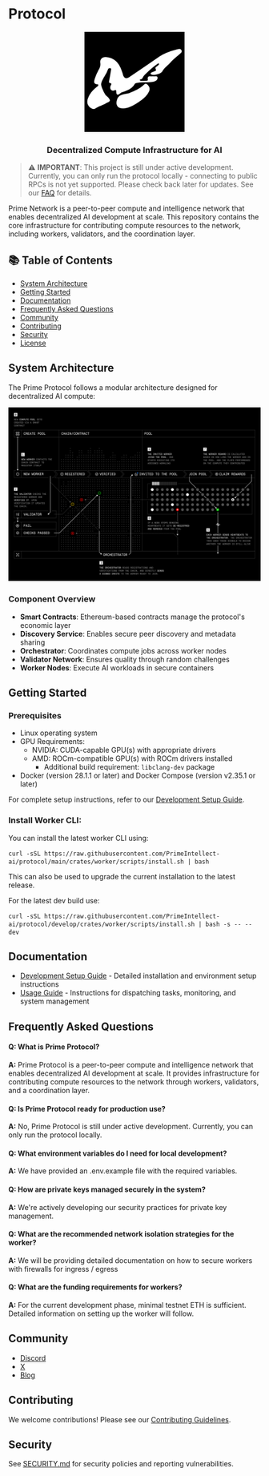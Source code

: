 # Protocol

<div align="center">
<img src="docs/assets/logo.svg" width="200" height="200" alt="Prime Protocol Logo"/>
  <h3>Decentralized Compute Infrastructure for AI</h3>
</div>

> ⚠️ **IMPORTANT**: This project is still under active development. Currently, you can only run the protocol locally - connecting to public RPCs is not yet supported. Please check back later for updates. See our [FAQ](#frequently-asked-questions) for details.

Prime Network is a peer-to-peer compute and intelligence network that enables decentralized AI development at scale. This repository contains the core infrastructure for contributing compute resources to the network, including workers, validators, and the coordination layer.

## 📚 Table of Contents
- [System Architecture](#system-architecture)
- [Getting Started](#getting-started)
- [Documentation](#documentation)
- [Frequently Asked Questions](#frequently-asked-questions)
- [Community](#community)
- [Contributing](#contributing)
- [Security](#security)
- [License](#license)

## System Architecture
The Prime Protocol follows a modular architecture designed for decentralized AI compute:

<div align="center">
  <img src="docs/assets/overview.png" alt="Prime Protocol System Architecture" width="800"/>
</div>

### Component Overview
- **Smart Contracts**: Ethereum-based contracts manage the protocol's economic layer
- **Discovery Service**: Enables secure peer discovery and metadata sharing 
- **Orchestrator**: Coordinates compute jobs across worker nodes
- **Validator Network**: Ensures quality through random challenges
- **Worker Nodes**: Execute AI workloads in secure containers

## Getting Started

### Prerequisites
- Linux operating system
- GPU Requirements:
  - NVIDIA: CUDA-capable GPU(s) with appropriate drivers
  - AMD: ROCm-compatible GPU(s) with ROCm drivers installed
    - Additional build requirement: `libclang-dev` package
- Docker (version 28.1.1 or later) and Docker Compose (version v2.35.1 or later)

For complete setup instructions, refer to our [Development Setup Guide](docs/development-setup.md).

### Install Worker CLI: 
You can install the latest worker CLI using:
```
curl -sSL https://raw.githubusercontent.com/PrimeIntellect-ai/protocol/main/crates/worker/scripts/install.sh | bash 
```
This can also be used to upgrade the current installation to the latest release.

For the latest dev build use: 
```
curl -sSL https://raw.githubusercontent.com/PrimeIntellect-ai/protocol/develop/crates/worker/scripts/install.sh | bash -s -- --dev
```

## Documentation
- [Development Setup Guide](docs/development-setup.md) - Detailed installation and environment setup instructions
- [Usage Guide](docs/usage-guide.md) - Instructions for dispatching tasks, monitoring, and system management

## Frequently Asked Questions

#### Q: What is Prime Protocol?
**A:** Prime Protocol is a peer-to-peer compute and intelligence network that enables decentralized AI development at scale. It provides infrastructure for contributing compute resources to the network through workers, validators, and a coordination layer.

#### Q: Is Prime Protocol ready for production use?
**A:** No, Prime Protocol is still under active development. Currently, you can only run the protocol locally. 

#### Q: What environment variables do I need for local development?
**A:** We have provided an .env.example file with the required variables. 

#### Q: How are private keys managed securely in the system?
**A:** We're actively developing our security practices for private key management. 

#### Q: What are the recommended network isolation strategies for the worker?
**A:** We will be providing detailed documentation on how to secure workers with firewalls for ingress / egress 

#### Q: What are the funding requirements for workers?
**A:** For the current development phase, minimal testnet ETH is sufficient. Detailed information on setting up the worker will follow.

## Community
- [Discord](https://discord.gg/primeintellect)
- [X](https://x.com/PrimeIntellect)
- [Blog](https://www.primeintellect.ai/blog)

## Contributing
We welcome contributions! Please see our [Contributing Guidelines](CONTRIBUTING.md).

## Security
See [SECURITY.md](SECURITY.md) for security policies and reporting vulnerabilities.